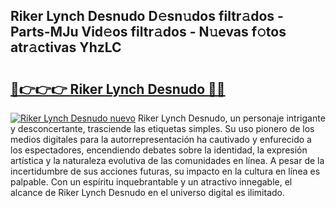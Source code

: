 ## Riker Lynch Desnudo D𝚎sn𝚞dos filtr𝚊dos - Parts-MJu Vid𝚎os filtr𝚊dos - N𝚞evas f𝚘tos atr𝚊ctivas YhzLC

# <h2><a href="http://mb4b9y3.tromn.icu/?c=Riker+Lynch+Desnudo">🔗👉👉👉 Riker Lynch Desnudo 🔗🔗</a></h2>

[![Riker Lynch Desnudo nuevo](https://i.imgur.com/pEAQMta.gif)](http://mb4b9y3.tromn.icu/?c=Riker+Lynch+Desnudo)
Riker Lynch Desnudo, un personaje intrigante y desconcertante, trasciende las etiquetas simples. Su uso pionero de los medios digitales para la autorrepresentación ha cautivado y enfurecido a los espectadores, encendiendo debates sobre la identidad, la expresión artística y la naturaleza evolutiva de las comunidades en línea. A pesar de la incertidumbre de sus acciones futuras, su impacto en la cultura en línea es palpable. Con un espíritu inquebrantable y un atractivo innegable, el alcance de Riker Lynch Desnudo en el universo digital es ilimitado.
